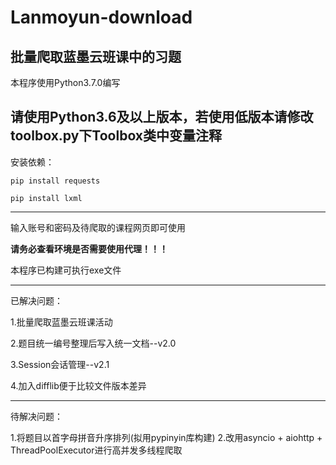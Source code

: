 # Lanmoyun-download
批量爬取蓝墨云班课中的习题
----
本程序使用Python3.7.0编写

请使用Python3.6及以上版本，若使用低版本请修改toolbox.py下Toolbox类中变量注释
----

安装依赖：


`pip install requests`
  
`pip install lxml`

----

输入账号和密码及待爬取的课程网页即可使用

**请务必查看环境是否需要使用代理！！！**

本程序已构建可执行exe文件

----

已解决问题：

1.批量爬取蓝墨云班课活动

2.题目统一编号整理后写入统一文档--v2.0

3.Session会话管理--v2.1

4.加入difflib便于比较文件版本差异

----

待解决问题：

1.将题目以首字母拼音升序排列(拟用pypinyin库构建)
2.改用asyncio + aiohttp + ThreadPoolExecutor进行高并发多线程爬取
